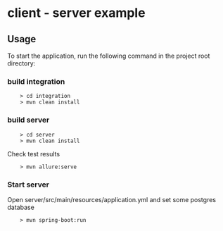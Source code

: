 # client - server example

## Usage
To start the application, run the following command in the project root directory:
### build integration
 
        > cd integration
        > mvn clean install
        
### build server
 
        > cd server
        > mvn clean install
        
Check test results

        > mvn allure:serve 
        
### Start server
Open server/src/main/resources/application.yml and set some postgres database

        > mvn spring-boot:run
 
 


